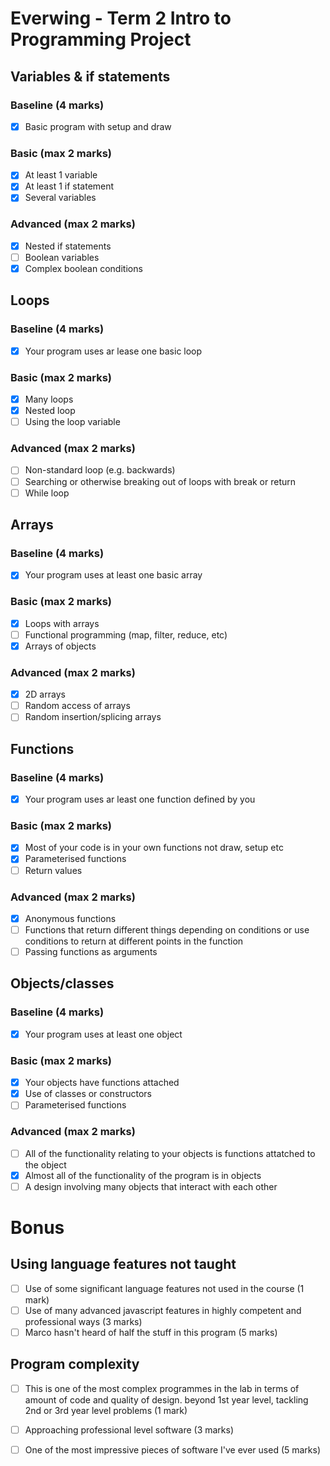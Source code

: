# Everwing - Term 2 Intro to Programming Project

## Variables & if statements

### Baseline (4 marks)

- [x] Basic program with setup and draw

### Basic (max 2 marks)

- [x] At least 1 variable
- [x] At least 1 if statement
- [x] Several variables

### Advanced (max 2 marks)

- [x] Nested if statements
- [ ] Boolean variables
- [x] Complex boolean conditions

## Loops

### Baseline (4 marks)

- [x] Your program uses ar lease one basic loop

### Basic (max 2 marks)

- [x] Many loops
- [x] Nested loop
- [ ] Using the loop variable

### Advanced (max 2 marks)

- [ ] Non-standard loop (e.g. backwards) 
- [ ] Searching or otherwise breaking out of loops with break or return
- [ ] While loop

## Arrays

### Baseline (4 marks)

- [x] Your program uses at least one basic array

### Basic (max 2 marks)

- [x] Loops with arrays
- [ ] Functional programming (map, filter, reduce, etc)
- [x] Arrays of objects

### Advanced (max 2 marks)

- [x] 2D arrays
- [ ] Random access of arrays
- [ ] Random insertion/splicing arrays

## Functions

### Baseline (4 marks)

- [x] Your program uses ar least one function defined by you

### Basic (max 2 marks)

- [x] Most of your code is in your own functions not draw, setup etc 
- [x] Parameterised functions  
- [ ] Return values

### Advanced (max 2 marks)

- [x] Anonymous functions
- [ ] Functions that return different things depending on conditions or use conditions to return at different points in the function 
- [ ] Passing functions as arguments

## Objects/classes 

### Baseline (4 marks)

- [x] Your program uses at least one object

### Basic (max 2 marks)

- [x] Your objects have functions attached
- [x] Use of classes or constructors
- [ ] Parameterised functions

### Advanced (max 2 marks)

- [ ] All of the functionality relating to your objects is functions attatched to the object 
- [x] Almost all of the functionality of the program is in objects 
- [ ] A design involving many objects that interact with each other

# Bonus

## Using language features not taught

- [ ] Use of some significant language features not used in the course (1 mark)
- [ ] Use of many advanced javascript features in highly competent and professional ways (3 marks)
- [ ] Marco hasn't heard of half the stuff in this program (5 marks)

## Program complexity

- [ ] This is one of the most complex programmes in the lab in terms of amount of code and quality of design. beyond 1st year level, tackling 2nd or 3rd year level problems (1 mark)
- [ ] Approaching professional level software (3 marks)
- [ ] One of the most impressive pieces of software I've ever used (5 marks)

